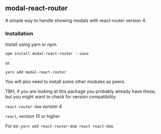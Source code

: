 ## modal-react-router

A simple way to handle showing modals with react-router version 4.

### Installation

Install using yarn or npm.

`npm install modal-react-router --save`

or

`yarn add modal-react-router`

You will also need to install some other modules as peers.

TBH, if you are looking at this package you probably already have these, but you might want to check for version compatibility.

`react-router-dom` _version 4_

`react`, _version 15 or higher_

For ex: `yarn add react-router-dom react react-dom`.
